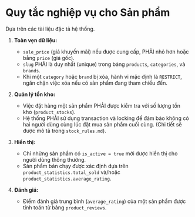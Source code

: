 # Quy tắc nghiệp vụ cho Sản phẩm

Dựa trên các tài liệu đặc tả hệ thống.

1.  **Toàn vẹn dữ liệu:**
    *   `sale_price` (giá khuyến mãi) nếu được cung cấp, PHẢI nhỏ hơn hoặc bằng `price` (giá gốc).
    *   `slug` PHẢI là duy nhất (unique) trong bảng `products`, `categories`, và `brands`.
    *   Khi một `category` hoặc `brand` bị xóa, hành vi mặc định là `RESTRICT`, ngăn chặn việc xóa nếu có sản phẩm đang tham chiếu đến.

2.  **Quản lý tồn kho:**
    *   Việc đặt hàng một sản phẩm PHẢI được kiểm tra với số lượng tồn kho (`product_stocks`).
    *   Hệ thống PHẢI sử dụng transaction và locking để đảm bảo không có hai người dùng cùng lúc đặt mua sản phẩm cuối cùng. (Chi tiết sẽ được mô tả trong `stock_rules.md`).

3.  **Hiển thị:**
    *   Chỉ những sản phẩm có `is_active = true` mới được hiển thị cho người dùng thông thường.
    *   Sản phẩm bán chạy được xác định dựa trên `product_statistics.total_sold` và/hoặc `product_statistics.average_rating`.

4.  **Đánh giá:**
    *   Điểm đánh giá trung bình (`average_rating`) của một sản phẩm được tính toán từ bảng `product_reviews`.
